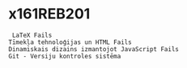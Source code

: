 # x161REB201
     LaTeX Fails
    Tīmekļa tehnoloģijas un HTML Fails
    Dinamiskais dizains izmantojot JavaScript Fails
    Git - Versiju kontroles sistēma

